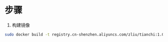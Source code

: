 # 步骤

1. 构建镜像

```sh
sudo docker build -t registry.cn-shenzhen.aliyuncs.com/zliu/tianchi:1.0 /home/zliu/tianchi
```
